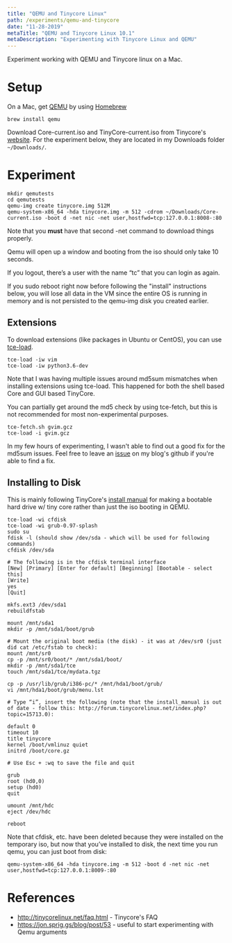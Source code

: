 ```yaml
---
title: "QEMU and Tinycore Linux"
path: /experiments/qemu-and-tinycore
date: "11-28-2019"
metaTitle: "QEMU and Tinycore Linux 10.1"
metaDescription: "Experimenting with Tinycore Linux and QEMU"
---
```


Experiment working with QEMU and Tinycore linux on a Mac.

# Setup

On a Mac, get [QEMU](https://www.qemu.org/) by using [Homebrew](https://brew.sh/)

```shell
brew install qemu
```

Download Core-current.iso and TinyCore-current.iso from Tinycore's [website](http://tinycorelinux.net/downloads.html). For the experiment below, they are located in my Downloads folder `~/Downloads/`.

# Experiment

```shell
mkdir qemutests
cd qemutests 
qemu-img create tinycore.img 512M
qemu-system-x86_64 -hda tinycore.img -m 512 -cdrom ~/Downloads/Core-current.iso -boot d -net nic -net user,hostfwd=tcp:127.0.0.1:8008-:80
```

Note that you **must** have that second -net command to download things properly.

Qemu will open up a window and booting from the iso should only take 10 seconds.

If you logout, there’s a user with the name “tc” that you can login as again.

If you sudo reboot right now before following the "install" instructions below, you will lose all data in the VM since the entire OS is running in memory and is not persisted to the qemu-img disk you created earlier.

## Extensions

To download extensions (like packages in Ubuntu or CentOS), you can use [tce-load](http://wiki.tinycorelinux.net/wiki:tce-load).

```shell
tce-load -iw vim
tce-load -iw python3.6-dev
```

Note that I was having multiple issues around md5sum mismatches when installing extensions using tce-load. This happened for both the shell based Core and GUI based TinyCore.

You can partially get around the md5 check by using tce-fetch, but this is not recommended for most non-experimental purposes.

```shell
tce-fetch.sh gvim.gcz
tce-load -i gvim.gcz
```

In my few hours of experimenting, I wasn't able to find out a good fix for the md5sum issues. Feel free to leave an [issue](https://github.com/Flux159/blog/issues) on my blog's github if you're able to find a fix.

## Installing to Disk

This is mainly following TinyCore's [install manual](http://tinycorelinux.net/install_manual.html) for making a bootable hard drive w/ tiny core rather than just the iso booting in QEMU.

```shell
tce-load -wi cfdisk
tce-load -wi grub-0.97-splash
sudo su
fdisk -l (should show /dev/sda - which will be used for following commands)
cfdisk /dev/sda

# The following is in the cfdisk terminal interface
[New] [Primary] [Enter for default] [Beginning] [Bootable - select this]
[Write]
yes
[Quit]

mkfs.ext3 /dev/sda1
rebuildfstab

mount /mnt/sda1
mkdir -p /mnt/sda1/boot/grub

# Mount the original boot media (the disk) - it was at /dev/sr0 (just did cat /etc/fstab to check):
mount /mnt/sr0
cp -p /mnt/sr0/boot/* /mnt/sda1/boot/
mkdir -p /mnt/sda1/tce
touch /mnt/sda1/tce/mydata.tgz

cp -p /usr/lib/grub/i386-pc/* /mnt/hda1/boot/grub/
vi /mnt/hda1/boot/grub/menu.lst

# Type “i”, insert the following (note that the install_manual is out of date - follow this: http://forum.tinycorelinux.net/index.php?topic=15713.0):

default 0
timeout 10
title tinycore
kernel /boot/vmlinuz quiet
initrd /boot/core.gz

# Use Esc + :wq to save the file and quit

grub
root (hd0,0)
setup (hd0)
quit

umount /mnt/hdc
eject /dev/hdc

reboot
```

Note that cfdisk, etc. have been deleted because they were installed on the temporary iso, but now that you’ve installed to disk, the next time you run qemu, you can just boot from disk:

```shell
qemu-system-x86_64 -hda tinycore.img -m 512 -boot d -net nic -net user,hostfwd=tcp:127.0.0.1:8009-:80 
```

# References
- http://tinycorelinux.net/faq.html - Tinycore's FAQ
- https://jon.sprig.gs/blog/post/53 - useful to start experimenting with Qemu arguments
